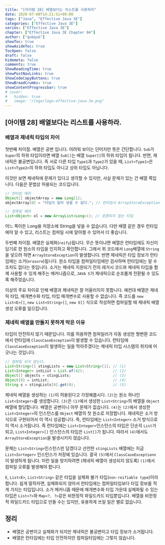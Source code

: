 ```yaml
---
title: "[아이템 28] 배열보다는 리스트를 사용하라"
date: 2020-07-08T14:21:51+09:00
tags: ["Java", "Effective Java 3E"]
categories: ["Effective Java 3E"]
series: ["Effective Java 3E"]
chapter: ["Effective Java 3E Chapter 04"]
author: ["qubqub"]
showToc: true
showAsideToc: true
TocOpen: false
draft: false
hidemeta: false
comments: true
ShowReadingTime: true
showPostNavLinks: true
ShowCodeCopyButtons: true
ShowBreadCrumbs: true
showContentProgressbar: true
# cover:
#   hidden: true
#   image: "/logo/logo-effective-java-3e.png"
---
```

## [아이템 28] 배열보다는 리스트를 사용하라.

### 배열과 제네릭 타입의 차이
첫번째 차이점. 배열은 공변 입니다. 어려워 보이는 단어지만 뜻은 간단합니다. `Sub`가 `Super`의 하위 타입이라면 배열 `Sub[]`는 배열 `Super[]`의 하위 타입이 됩니다.
반면, 제네릭은 불공변입니다. 즉 서로 다른 타입 `Type1`과 `Type2`가 있을 때, `List<Type1>`은 `List<Type2>`의 하위 타입도 아니고 상위 타입도 아닙니다.

이것만 보면 제네릭에 문제가 있다고 생각할 수 있지만, 사실 문제가 있는 건 배열 쪽입니다. 다음은 문법상 허용되는 코드입니다.

``` java
// 런타임 에러
Object[] objectArray = new Long[1];
objectArray[0] = "타입이 달라 넣을 수 없다."; // 런타임시 ArrayStoreException을 던진다
```

``` java
// 컴파일 에러
List<Object> ol = new ArrayList<Long>(); // 호환되지 않는 타입
```

어느 쪽이든 Long용 저장소에 String을 넣을 수 없습니다. 다만 배열 같은 경우 런타임에야 알 수 있고, 리스트는 컴파일 시에 알아챌 수 있어서 더 좋습니다.

두번째 차이점. 배열은 실체화(`reify`)됩니다. 무슨 뜻이냐면 배열은 런타임에도 자신이 담기로 한 원소의 타입을 인지하고 확인합니다. 그래서 위 코드에서 `Long`배열에 `String`을 넣으려 하면
`ArrayStoreException`이 발생합니다. 반면 제네릭은 타입 정보가 런타임에는 소거(`erasure`)됩니다.
원소 타입을 컴파일타임에만 검사하며 런타임에는 알 수 조차도 없다는 뜻입니다. 소거는 제네릭 지원되기 전의 레거시 코드와 제네릭 타입을 함께 사용할 수 있게 해주는 메커니즘으로, `JAVA 5`가 제네릭으로 순조롭게 전환될 수 있도록 해주었습니다.

이상의 주요 차이로 인해 배열과 제네릭은 잘 어울러지지 못합니다. 예컨대 배열은 제네릭 타입, 매개변수화 타입, 타입 매개변수로 사용할 수 없습니다. 즉 코드를 `new List<E>[]`, `new List<String>[]`, `new E[]` 식으로 작성하면 컴파일할 때 제네릭 배열 생성 오류를 일으킵니다.


### 제네릭 배열을 만들지 못하게 막은 이유
타입이 안전하지 않기 때문입니다. 이를 허용하면 컴파일러가 자동 생성한 형변환 코드에서 런타임에 `ClassCaseException`이 발생할 수 있습니다. 런타임에 `ClassCaseException`이 발생하는 일을 막아주겠다는 제네릭 타입 시스템의 취지에 어긋나는 것입니다.

``` java
// 컴파일 되지 않는다.
List<String>[] stingLists = new List<String>[1]; // (1)
List<Integer> intList = List.of(42);             // (2)
Object[] objects = stingLists;                   // (3)
Object[0] = intList;                             // (4)
String s = stingLists[0].get(0);                 // (5)
```

제네릭 배열을 생성하는 `(1)`이 허용된다고 가정해봅시다. `(2)`는 원소 하나인 `List<Integer>`를 생성합니다. `(3)`은 `(1)`에서 생성한 `List<String>`의 배열을 `Object` 배열에 할당합니다.
배열은 공변이니 아무 문제가 없습니다. `(4)`는 `(2)`에서 생성한 `List<Integer>`의 인스턴스를 `Object` 배열의 첫 원소로 저장합니다. 제네릭은 소거 방식으로 구현되어서 이 역시 성공합니다.
즉, 런타임에는 `List<Integer>` 소거 방식으로 이 역시 소거됩니다. 즉 런타임에는 `List<Integer>`인스턴스의 타입은 단순히 `List`가 되고, `List<Integer>[]` 인스턴스의 타입은 `List[]`가 됩니다. 따라서 `(4)`에서도 `ArrayStoreException`을 발생시키지 않습니다.

문제는 `List<String>`인스턴스만 담겠다고 선언한 `stingLists` 배열에는 지금 `List<Inrteger>` 인스턴스가 저장돼 있습니다. 결국 `(5)`에서 `ClassCaseExceptionn`이 발생하게 됩니다.
이런 일을 방지하려면 (제네릭 배열이 생성되지 않도록) `(1)`에서 컴파일 오류를 발생해야 합니다.

`E`, `List<E>`, `List<String>` 같은 타입을 실체화 불가 타입(`non-reifiable type`)이라 합니다. 쉽게 말하자면, 실체화되지 않아서 런타임에는 컴파일타임보다 타입 정보를 적게 가지는 타입입니다. 소거 메커니즘 때문에 매개변수화 타입 가운데 실체화될 수 있는  타입은 `List<?>`와 `Map<?, ?>`같은 비한정적 와일드카드 타입뿐입니다. 배열을 비한정적 와일드카드 타입으로 만들 수는 있지만, 유용하게 쓰일 일은 별로 없습니다.


## 정리
- 배열은 공변이고 실체화가 되지만 제네릭은 불공변이고 타입 정보가 소거됩니다.
- 배열은 런타임에는 타입 안전하지만 컴파일타임에는 그렇지 않습니다.

